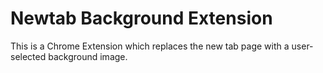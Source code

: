# Newtab Background Extension
This is a Chrome Extension which replaces the new tab page with a user-selected background image.
